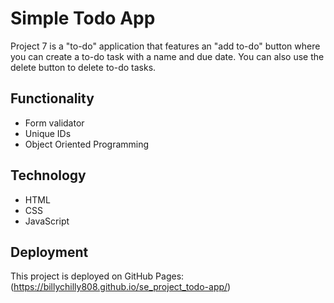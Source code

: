 # Simple Todo App

Project 7 is a "to-do" application that features an "add to-do" button where you can create a to-do task with a name and due date. You can also use the delete button to delete to-do tasks.

## Functionality

- Form validator
- Unique IDs
- Object Oriented Programming

## Technology

- HTML
- CSS
- JavaScript

## Deployment

This project is deployed on GitHub Pages: (https://billychilly808.github.io/se_project_todo-app/)
